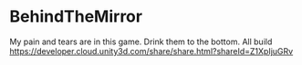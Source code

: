# BehindTheMirror
My pain and tears are in this game. Drink them to the bottom.
All build https://developer.cloud.unity3d.com/share/share.html?shareId=Z1XpIjuGRv
